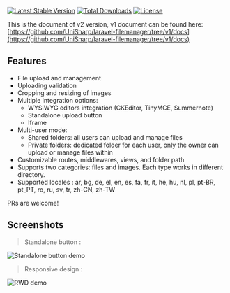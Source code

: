 [![Latest Stable Version](https://poser.pugx.org/unisharp/laravel-filemanager/v/stable)](https://packagist.org/packages/unisharp/laravel-filemanager)
[![Total Downloads](https://poser.pugx.org/unisharp/laravel-filemanager/downloads)](https://packagist.org/packages/unisharp/laravel-filemanager)
[![License](https://poser.pugx.org/unisharp/laravel-filemanager/license)](https://packagist.org/packages/unisharp/laravel-filemanager)

This is the document of v2 version, v1 document can be found here: [https://github.com/UniSharp/laravel-filemanager/tree/v1/docs](https://github.com/UniSharp/laravel-filemanager/tree/v1/docs)

## Features
 * File upload and management
 * Uploading validation
 * Cropping and resizing of images
 * Multiple integration options: 
    * WYSIWYG editors integration (CKEditor, TinyMCE, Summernote)
    * Standalone upload button
    * Iframe
 * Multi-user mode: 
    * Shared folders: all users can upload and manage files
    * Private folders: dedicated folder for each user, only the owner can upload or manage files within
 * Customizable routes, middlewares, views, and folder path
 * Supports two categories: files and images. Each type works in different directory.
 * Supported locales : ar, bg, de, el, en, es, fa, fr, it, he, hu, nl, pl, pt-BR, pt_PT, ro, ru, sv, tr, zh-CN, zh-TW

PRs are welcome!

## Screenshots
> Standalone button :

![Standalone button demo](https://unisharp.github.io/laravel-filemanager/images/lfm01.png)

> Responsive design :

![RWD demo](https://unisharp.github.io/laravel-filemanager/images/screenshots-v2.png)
  
